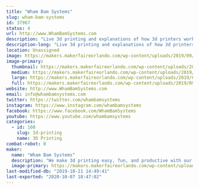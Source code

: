 ```yaml
---
title: "Wham Bam Systems"
slug: wham-bam-systems
id: 37967
status: 4
url: http://www.WhamBamSystems.com
description: "Live 3d printing and explanations of how 3d printers work with a 3d printed souvenir for the kids to take away. "
description-long: "Live 3d printing and explanations of how 3d printers work with a 3d printed souvenir for the kids to take away. Raffles and giveaways with no purchase necessary. Demonstrations of how our products work in live 3d printing situations."
location: Unassigned
image: https://makers.makerfaireorlando.com/wp-content/uploads/2019/09/cover2-1024x447.png
image-primary:
  thumbnail: https://makers.makerfaireorlando.com/wp-content/uploads/2019/09/cover2-150x150.png
  medium: https://makers.makerfaireorlando.com/wp-content/uploads/2019/09/cover2-300x131.png
  large: https://makers.makerfaireorlando.com/wp-content/uploads/2019/09/cover2-1024x447.png
  full: https://makers.makerfaireorlando.com/wp-content/uploads/2019/09/cover2.png
website: http://www.WhamBamSystems.com
email: info@whambamsystems.com
twitter: https://twitter.com/whambamsystems
instagram: https://www.instagram.com/whambamsystems
facebook: https://www.facebook.com/WhamBamSystems
youtube: https://www.youtube.com/whambamsystems
categories:
  - id: 108
    slug: 3d-printing
    name: 3D Printing
combat-robot: 0
maker:
  name: "Wham Bam Systems"
  description: "We make 3d printing easy, fun, and productive with our 3d printer accessories."
  image-primary: https://makers.makerfaireorlando.com/wp-content/uploads/2019/09/whambamhorizshadowsmall.jpg
last-modified-db: "2019-10-21 14:49:41"
last-exported: "2020-10-07 18:47:02"
---
```

